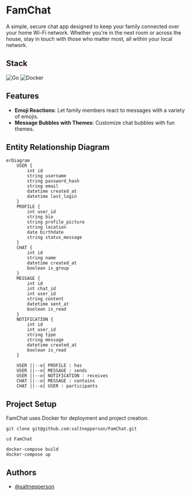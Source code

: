# FamChat
A simple, secure chat app designed to keep your family connected over your home Wi-Fi network. Whether you're in the next room or across the house, stay in touch with those who matter most, all within your local network.

## Stack
![Go](https://img.shields.io/badge/go-%2300ADD8.svg?style=for-the-badge&logo=go&logoColor=white) ![Docker](https://img.shields.io/badge/docker-%230db7ed.svg?style=for-the-badge&logo=docker&logoColor=white) 

## Features
- **Emoji Reactions**: Let family members react to messages with a variety of emojis.
- **Message Bubbles with Themes**: Customize chat bubbles with fun themes.

## Entity Relationship Diagram
```mermaid
erDiagram
    USER {
        int id
        string username
        string password_hash
        string email
        datetime created_at
        datetime last_login
    }
    PROFILE {
        int user_id
        string bio
        string profile_picture
        string location
        date birthdate
        string status_message
    }
    CHAT {
        int id
        string name
        datetime created_at
        boolean is_group
    }
    MESSAGE {
        int id
        int chat_id
        int user_id
        string content
        datetime sent_at
        boolean is_read
    }
    NOTIFICATION {
        int id
        int user_id
        string type
        string message
        datetime created_at
        boolean is_read
    }
    
    USER ||--o{ PROFILE : has
    USER ||--o{ MESSAGE : sends
    USER ||--o{ NOTIFICATION : receives
    CHAT ||--o{ MESSAGE : contains
    CHAT ||--o{ USER : participants
```

## Project Setup
FamChat uses Docker for deployment and project creation.

```
git clone git@github.com:saltnepperson/FamChat.git

cd FamChat

docker-compose build
docker-compose up
```

## Authors
- [@saltnepperson](https://www.github.com/saltnepperson)
